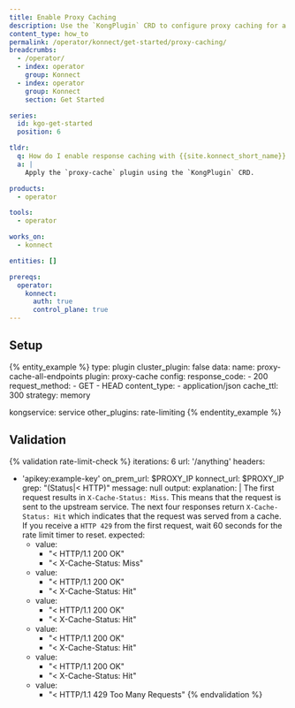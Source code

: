 ```yaml
---
title: Enable Proxy Caching
description: Use the `KongPlugin` CRD to configure proxy caching for a route or service.
content_type: how_to
permalink: /operator/konnect/get-started/proxy-caching/
breadcrumbs:
  - /operator/
  - index: operator
    group: Konnect
  - index: operator
    group: Konnect
    section: Get Started

series:
  id: kgo-get-started
  position: 6

tldr:
  q: How do I enable response caching with {{site.konnect_short_name}} CRDs?
  a: |
    Apply the `proxy-cache` plugin using the `KongPlugin` CRD.

products:
  - operator

tools:
  - operator

works_on:
  - konnect

entities: []

prereqs:
  operator:
    konnect:
      auth: true
      control_plane: true
---
```


## Setup

{% entity_example %}
type: plugin
cluster_plugin: false
data:
  name: proxy-cache-all-endpoints
  plugin: proxy-cache
  config:
    response_code:
    - 200
    request_method:
    - GET
    - HEAD
    content_type:
    - application/json
    cache_ttl: 300
    strategy: memory

  kongservice: service
  other_plugins: rate-limiting
{% endentity_example %}

## Validation

{% validation rate-limit-check %}
iterations: 6
url: '/anything'
headers:
  - 'apikey:example-key'
on_prem_url: $PROXY_IP
konnect_url: $PROXY_IP
grep: "(Status|< HTTP)"
message: null
output:
  explanation: |
    The first request results in `X-Cache-Status: Miss`. This means that the request is sent to the upstream service. The next four responses return `X-Cache-Status: Hit` which indicates that the request was served from a cache. If you receive a `HTTP 429` from the first request, wait 60 seconds for the rate limit timer to reset.
  expected:
    - value:
      - "< HTTP/1.1 200 OK"
      - "< X-Cache-Status: Miss"
    - value:
      - "< HTTP/1.1 200 OK"
      - "< X-Cache-Status: Hit"
    - value:
      - "< HTTP/1.1 200 OK"
      - "< X-Cache-Status: Hit"
    - value:
      - "< HTTP/1.1 200 OK"
      - "< X-Cache-Status: Hit"
    - value:
      - "< HTTP/1.1 200 OK"
      - "< X-Cache-Status: Hit"
    - value:
      - "< HTTP/1.1 429 Too Many Requests"
{% endvalidation %}